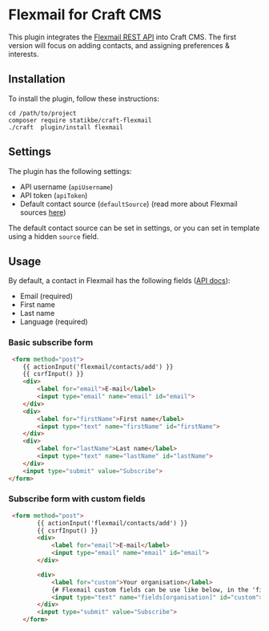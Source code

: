 # Flexmail for Craft CMS

This plugin integrates the [Flexmail REST API](https://api.flexmail.eu/documentation/#overview) into Craft CMS. The first version will focus on adding contacts, and assigning preferences & interests.

## Installation

To install the plugin, follow these instructions:

```console
cd /path/to/project
composer require statikbe/craft-flexmail
./craft  plugin/install flexmail
```

## Settings
The plugin has the following settings:
- API username (`apiUsername`)
- API token (`apiToken`)
- Default contact source (`defaultSource`) (read more about Flexmail sources [here](https://en.support.flexmail.eu/article/291-about-sources))

The default contact source can be set in settings, or you can set in template using a hidden ``source`` field.

## Usage

By default, a contact in Flexmail has the following fields ([API docs](flexmail)):
- Email (required)
- First name
- Last name
- Language (required)


### Basic subscribe form
`````html
 <form method="post">
    {{ actionInput('flexmail/contacts/add') }}
    {{ csrfInput() }}
    <div>
        <label for="email">E-mail</label>
        <input type="email" name="email" id="email">
    </div>
    <div>
        <label for="firstName">First name</label>
        <input type="text" name="firstName" id="firstName">
    </div>
    <div>
        <label for="lastName">Last name</label>
        <input type="text" name="lastName" id="lastName">
    </div>
    <input type="submit" value="Subscribe">
</form>

`````

### Subscribe form with custom fields

`````html
 <form method="post">
        {{ actionInput('flexmail/contacts/add') }}
        {{ csrfInput() }}
        <div>
            <label for="email">E-mail</label>
            <input type="email" name="email" id="email">
        </div>

        <div>
            <label for="custom">Your organisation</label>
            {# Flexmail custom fields can be use like below, in the 'fields' namespace, followed by the name of the field in Flexmail #}
            <input type="text" name="fields[organisation]" id="custom">
        </div>
        <input type="submit" value="Subscribe">
    </form>
`````
